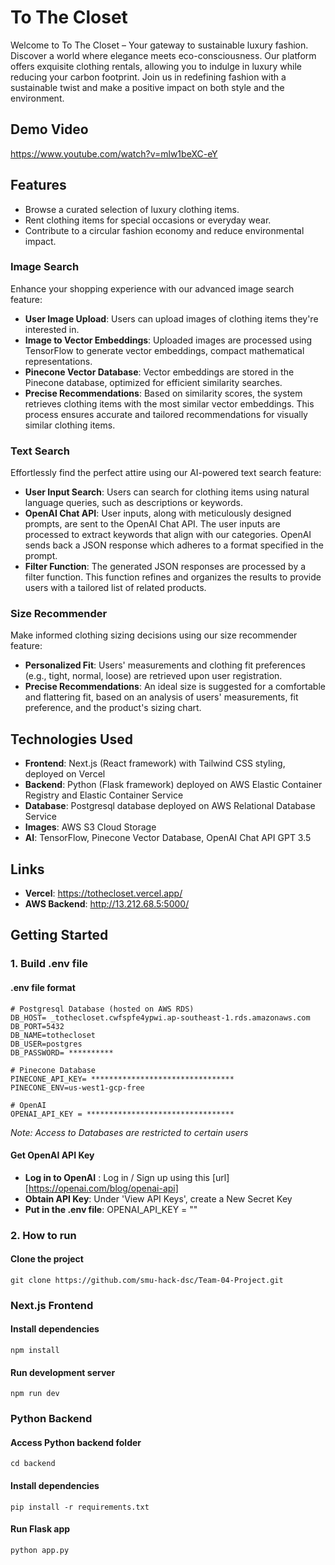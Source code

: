 # To The Closet

Welcome to To The Closet – Your gateway to sustainable luxury fashion. Discover a world where elegance meets eco-consciousness. Our platform offers exquisite clothing rentals, allowing you to indulge in luxury while reducing your carbon footprint. Join us in redefining fashion with a sustainable twist and make a positive impact on both style and the environment.

## Demo Video
https://www.youtube.com/watch?v=mlw1beXC-eY

## Features

- Browse a curated selection of luxury clothing items.
- Rent clothing items for special occasions or everyday wear.
- Contribute to a circular fashion economy and reduce environmental impact.

### Image Search

Enhance your shopping experience with our advanced image search feature:

- **User Image Upload**: Users can upload images of clothing items they're interested in.
- **Image to Vector Embeddings**: Uploaded images are processed using TensorFlow to generate vector embeddings, compact mathematical representations.
- **Pinecone Vector Database**: Vector embeddings are stored in the Pinecone database, optimized for efficient similarity searches.
- **Precise Recommendations**: Based on similarity scores, the system retrieves clothing items with the most similar vector embeddings. This process ensures accurate and tailored recommendations for visually similar clothing items.

### Text Search

Effortlessly find the perfect attire using our AI-powered text search feature:

- **User Input Search**: Users can search for clothing items using natural language queries, such as descriptions or keywords.
- **OpenAI Chat API**: User inputs, along with meticulously designed prompts, are sent to the OpenAI Chat API. The user inputs are processed to extract keywords that align with our categories. OpenAI sends back a JSON response which adheres to a format specified in the prompt.
- **Filter Function**: The generated JSON responses are processed by a filter function. This function refines and organizes the results to provide users with a tailored list of related products.

### Size Recommender

Make informed clothing sizing decisions using our size recommender feature:

- **Personalized Fit**: Users' measurements and clothing fit preferences (e.g., tight, normal, loose) are retrieved upon user registration.
- **Precise Recommendations**: An ideal size is suggested for a comfortable and flattering fit, based on an analysis of users' measurements, fit preference, and the product's sizing chart.

## Technologies Used

- **Frontend**: Next.js (React framework) with Tailwind CSS styling, deployed on Vercel
- **Backend**: Python (Flask framework) deployed on AWS Elastic Container Registry and Elastic Container Service
- **Database**: Postgresql database deployed on AWS Relational Database Service
- **Images**: AWS S3 Cloud Storage
- **AI**: TensorFlow, Pinecone Vector Database, OpenAI Chat API GPT 3.5

## Links
- **Vercel**: https://tothecloset.vercel.app/
- **AWS Backend**: http://13.212.68.5:5000/

## Getting Started

### 1. Build .env file

#### .env file format

```
# Postgresql Database (hosted on AWS RDS)
DB_HOST= _tothecloset.cwfspfe4ypwi.ap-southeast-1.rds.amazonaws.com
DB_PORT=5432
DB_NAME=tothecloset
DB_USER=postgres
DB_PASSWORD= **********

# Pinecone Database
PINECONE_API_KEY= ********************************
PINECONE_ENV=us-west1-gcp-free

# OpenAI
OPENAI_API_KEY = *********************************
```
*Note: Access to Databases are restricted to certain users*

#### Get OpenAI API Key

 - **Log in to OpenAI** : Log in / Sign up using this [url] [https://openai.com/blog/openai-api]
 - **Obtain API Key**: Under 'View API Keys', create a New Secret Key
 - **Put in the .env file**: OPENAI_API_KEY = "<OpenAI API Key>"

### 2. How to run

#### Clone the project
```
git clone https://github.com/smu-hack-dsc/Team-04-Project.git
```

### Next.js Frontend

#### Install dependencies
```
npm install
```

#### Run development server
```
npm run dev
```

### Python Backend

#### Access Python backend folder
```
cd backend
```

#### Install dependencies
```
pip install -r requirements.txt
```

#### Run Flask app
```
python app.py
```


